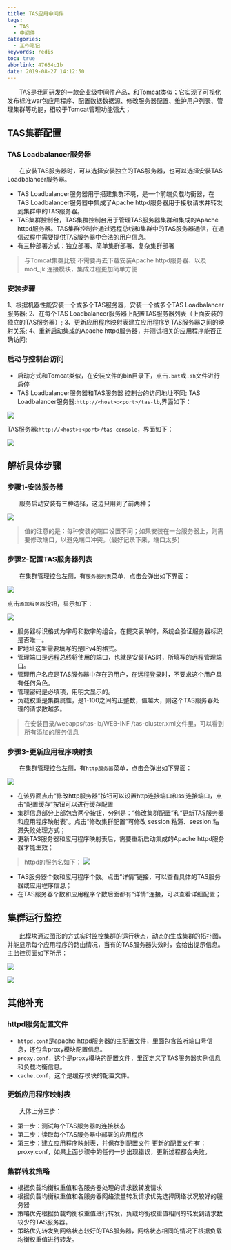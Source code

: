 ```yaml
---
title: TAS应用中间件
tags: 
  - TAS
  - 中间件
categories:
  - 工作笔记
keywords: redis
toc: true
abbrlink: 47654c1b
date: 2019-08-27 14:12:50
---
```


&emsp;&emsp;TAS是我司研发的一款企业级中间件产品，和Tomcat类似；它实现了可视化发布标准war包应用程序、配置数据数据源、修改服务器配置、维护用户列表、管理集群等功能，相较于Tomcat管理功能强大；

<!-- more -->

## TAS集群配置

### TAS Loadbalancer服务器

&emsp;&emsp;在安装TAS服务器时，可以选择安装独立的TAS服务器，也可以选择安装TAS     Loadbalancer服务器。
+ TAS Loadbalancer服务器用于搭建集群环境，是一个前端负载均衡器，在TAS Loadbalancer服务器中集成了Apache httpd服务器用于接收请求并转发到集群中的TAS服务器。
+ TAS集群控制台，TAS集群控制台用于管理TAS服务器集群和集成的Apache httpd服务器。TAS集群控制台通过远程总线和集群中的TAS服务器通信，在通信过程中需要提供TAS服务器中合法的用户信息。
+ 有三种部署方式：独立部署、简单集群部署、复杂集群部署

> 与Tomcat集群比较
不需要再去下载安装Apache httpd服务器、以及mod_jk 连接模块，集成过程更加简单方便

### 安装步骤
1、根据机器性能安装一个或多个TAS服务器，安装一个或多个TAS Loadbalancer服务器;
2、在每个TAS Loadbalancer服务器上配置TAS服务器列表（上面安装的独立的TAS服务器）;
3、更新应用程序映射表建立应用程序到TAS服务器之间的映射关系;
4、重新启动集成的Apache httpd服务器，并测试相关的应用程序能否正确访问;

### 启动与控制台访问
+ 启动方式和Tomcat类似，在安装文件的bin目录下，点击`.bat`或`.sh`文件进行启停
+ TAS Loadbalancer服务器和TAS服务器 控制台的访问地址不同;
TAS Loadbalancer服务器:`http://<host>:<port>/tas-lb`,界面如下：

![](/img/集群管理控制台.png)

TAS服务器:`http://<host>:<port>/tas-console`，界面如下：

![](/img/TAS管理控制台.png)

## 解析具体步骤

### 步骤1-安装服务器

&emsp;&emsp;服务启动安装有三种选择，这边只用到了前两种；

![](/img/安装选择.png)

> 值的注意的是：每种安装的端口设置不同；如果安装在一台服务器上，则需要修改端口，以避免端口冲突。(最好记录下来，端口太多)

### 步骤2-配置TAS服务器列表

&emsp;&emsp;在集群管理控台左侧，有`服务器列表`菜单，点击会弹出如下界面：

![](/img/服务器列表.png)

点击`添加服务器`按钮，显示如下：

![](/img/添加服务器列表.png)

+ 服务器标识格式为字母和数字的组合，在提交表单时，系统会验证服务器标识是否唯一。
+ IP地址这里需要填写的是IPv4的格式。
+ 管理端口是远程总线将使用的端口，也就是安装TAS时，所填写的远程管理端口。
+ 管理用户名应是TAS服务器中存在的用户，在远程登录时，不要求这个用户具有任何角色。
+ 管理密码是必填项，用明文显示的。
+ 负载权重是集群属性，是1-100之间的正整数，值越大，则这个TAS服务器处理的请求数越多。
> 在安装目录/webapps/tas-lb/WEB-INF /tas-cluster.xml文件里，可以看到所有添加的服务信息

### 步骤3-更新应用程序映射表
&emsp;&emsp;在集群管理控台左侧，有`http服务器`菜单，点击会弹出如下界面：

![](/img/http服务器.png)

+ 在该界面点击“修改http服务器”按钮可以设置http连接端口和ssl连接端口，点击“配置缓存”按钮可以进行缓存配置
+ 集群信息部分上部包含两个按钮，分别是：“修改集群配置”和“更新TAS服务器和应用程序映射表”。点击“修改集群配置”可修改 session 粘滞、session 粘滞失败处理方式；
+ 更新TAS服务器和应用程序映射表后，需要重新启动集成的Apache httpd服务器才能生效；

> httpd的服务名如下：
![](/img/http服务名.png)

+ TAS服务器个数和应用程序个数。点击“详情”链接，可以查看具体的TAS服务器或应用程序信息；
+ 在TAS服务器个数和应用程序个数后面都有“详情”连接，可以查看详细配置；

## 集群运行监控
&emsp;&emsp;此模块通过图形的方式实时监控集群的运行状态，动态的生成集群的拓扑图，并能显示每个应用程序的路由情况，当有的TAS服务器失效时，会给出提示信息。主监控页面如下所示：

![](/img/运行监控（对）.png)

![](/img/运行监控（错）.png)

## 其他补充

### httpd服务配置文件

+ `httpd.conf`是apache httpd服务器的主配置文件，里面包含监听端口号信息，还包含proxy模块配置信息。
+ `proxy.conf`，这个是proxy模块的配置文件，里面定义了TAS服务器实例信息和负载均衡信息。
+ `cache.conf`，这个是缓存模块的配置文件。

### 更新应用程序映射表
&emsp;&emsp;大体上分三步：
+ 第一步：测试每个TAS服务器的连接状态
+ 第二步：读取每个TAS服务器中部署的应用程序
+ 第三步：建立应用程序映射表，并保存到配置文件
更新的配置文件有：proxy.conf，如果上面步骤中的任何一步出现错误，更新过程都会失败。

### 集群转发策略
+ 根据负载均衡权重值和各服务器处理的请求数转发请求
+ 根据负载均衡权重值和各服务器网络流量转发请求优先选择网络状况较好的服务器
+ 策略优先根据负载均衡权重值进行转发，负载均衡权重值相同的转发到请求数较少的TAS服务器。
+ 策略优先转发到网络状态较好的TAS服务器，网络状态相同的情况下根据负载均衡权重值进行转发。
